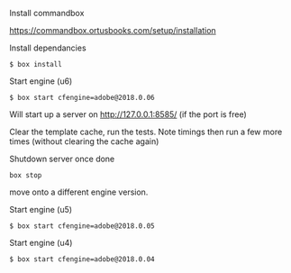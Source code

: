 Install commandbox

https://commandbox.ortusbooks.com/setup/installation


Install dependancies

```
$ box install
```

Start engine (u6)
```
$ box start cfengine=adobe@2018.0.06
```

Will start up a server on http://127.0.0.1:8585/ (if the port is free)

Clear the template cache, run the tests. Note timings then run a few more times (without clearing the cache again)

Shutdown server once done 

```
box stop
```

move onto a different engine version.

Start engine (u5)
```
$ box start cfengine=adobe@2018.0.05
```


Start engine (u4)
```
$ box start cfengine=adobe@2018.0.04
```